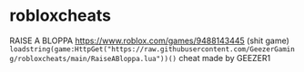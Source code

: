 # robloxcheats

RAISE A BLOPPA https://www.roblox.com/games/9488143445 (shit game)
`loadstring(game:HttpGet("https://raw.githubusercontent.com/GeezerGaming/robloxcheats/main/RaiseABloppa.lua"))()`
cheat made by GEEZER1
